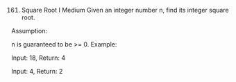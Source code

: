 161. Square Root I
Medium
Given an integer number n, find its integer square root.

Assumption:

n is guaranteed to be >= 0.
Example:

Input: 18, Return: 4

Input: 4, Return: 2
